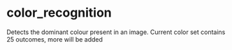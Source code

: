 # color_recognition
Detects the dominant colour present in an image. Current color set contains 25 outcomes, more will be added
